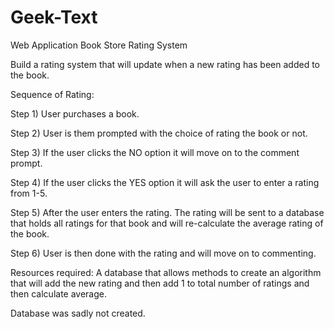 # Geek-Text
Web Application Book Store
Rating System

Build a rating system that will update when a new rating has been added to the book.

Sequence of Rating:

Step 1) User purchases a book.

Step 2) User is them prompted with the choice of rating the book or not.

Step 3) If the user clicks the NO option it will move on to the comment prompt.

Step 4) If the user clicks the YES option it will ask the user to enter a rating from 1-5.

Step 5) After the user enters the rating. The rating will be sent to a database that holds all ratings for that book and will re-calculate the average rating of the book.

Step 6) User is then done with the rating and will move on to commenting.

Resources required: A database that allows methods to create an algorithm that will add the new rating and then add 1 to total number of ratings and then calculate average.

Database was sadly not created.
